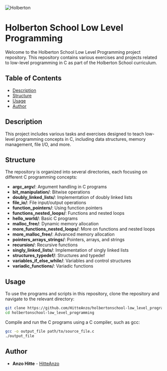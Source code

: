 
![Holberton](https://ml.globenewswire.com/Resource/Download/a08e6c28-55be-44c8-8461-03544f094b38)

# Holberton School Low Level Programming

Welcome to the Holberton School Low Level Programming project repository. This repository contains various exercises and projects related to low-level programming in C as part of the Holberton School curriculum.

## Table of Contents

- [Description](#description)
- [Structure](#structure)
- [Usage](#usage)
- [Author](#author)

## Description

This project includes various tasks and exercises designed to teach low-level programming concepts in C, including data structures, memory management, file I/O, and more.

## Structure

The repository is organized into several directories, each focusing on different C programming concepts:

- **argc_argv/**: Argument handling in C programs
- **bit_manipulation/**: Bitwise operations
- **doubly_linked_lists/**: Implementation of doubly linked lists
- **file_io/**: File input/output operations
- **function_pointers/**: Using function pointers
- **functions_nested_loops/**: Functions and nested loops
- **hello_world/**: Basic C programs
- **malloc_free/**: Dynamic memory allocation
- **more_functions_nested_loops/**: More on functions and nested loops
- **more_malloc_free/**: Advanced memory allocation
- **pointers_arrays_strings/**: Pointers, arrays, and strings
- **recursion/**: Recursive functions
- **singly_linked_lists/**: Implementation of singly linked lists
- **structures_typedef/**: Structures and typedef
- **variables_if_else_while/**: Variables and control structures
- **variadic_functions/**: Variadic functions

## Usage

To use the programs and scripts in this repository, clone the repository and navigate to the relevant directory:

```bash
git clone https://github.com/HitteAnzo/holbertonschool-low_level_programming.git
cd holbertonschool-low_level_programming
```

Compile and run the C programs using a C compiler, such as gcc:

```bash
gcc -o output_file path/to/source_file.c
./output_file
```
## Author

- **Anzo Hitte** - [HitteAnzo](https://github.com/HitteAnzo)
